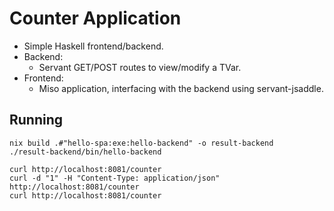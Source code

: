 # Counter Application

- Simple Haskell frontend/backend.
- Backend:
  - Servant GET/POST routes to view/modify a TVar.
- Frontend:
  - Miso application, interfacing with the backend using servant-jsaddle.

## Running

```
nix build .#"hello-spa:exe:hello-backend" -o result-backend
./result-backend/bin/hello-backend

curl http://localhost:8081/counter
curl -d "1" -H "Content-Type: application/json" http://localhost:8081/counter
curl http://localhost:8081/counter
```
